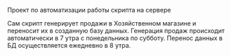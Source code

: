 Проект по автоматизации работы скрипта на сервере

Сам скрипт генерирует продажи в Хозяйственном магазине и переносит их в созданную базу данных.
Генерация продаж происходит автоматически в 7 утра с понедельника по субботу.
Перенос данных в БД осуществляется ежедневно в 8 утра.
